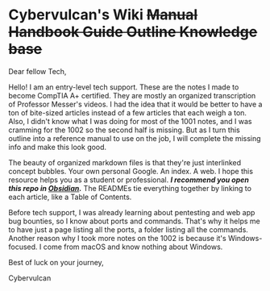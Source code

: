 # Cybervulcan's Wiki  ~~Manual  Handbook  Guide  Outline  Knowledge base~~

Dear fellow Tech,

Hello! I am an entry-level tech support. 
These are the notes I made to become CompTIA A+ certified. 
They are mostly an organized transcription of Professor Messer's videos. 
I had the idea that it would be better to have a ton of bite-sized articles instead of a few articles that each weigh a ton. 
Also, I didn't know what I was doing for most of the 1001 notes, and I was cramming for the 1002 so the second half is missing. 
But as I turn this outline into a reference manual to use on the job, I will complete the missing info and make this look good. 

The beauty of organized markdown files is that they're just interlinked concept bubbles. Your own personal Google. An index. A web.
I hope this resource helps you as a student or professional. 
***I recommend you open this repo in [Obsidian](https://obsidian.md/).*** 
The READMEs tie everything together by linking to each article, like a Table of Contents. 

Before tech support, I was already learning about pentesting and web app bug bounties, so I know about ports and commands. 
That's why it helps me to have just a page listing all the ports, a folder listing all the commands. 
Another reason why I took more notes on the 1002 is because it's Windows-focused. I come from macOS and know nothing about Windows. 

Best of luck on your journey,

Cybervulcan